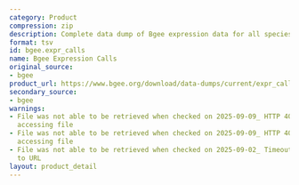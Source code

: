 ```yaml
---
category: Product
compression: zip
description: Complete data dump of Bgee expression data for all species
format: tsv
id: bgee.expr_calls
name: Bgee Expression Calls
original_source:
- bgee
product_url: https://www.bgee.org/download/data-dumps/current/expr_calls/
secondary_source:
- bgee
warnings:
- File was not able to be retrieved when checked on 2025-09-09_ HTTP 404 error when
  accessing file
- File was not able to be retrieved when checked on 2025-09-09_ HTTP 404 error when
  accessing file
- File was not able to be retrieved when checked on 2025-09-02_ Timeout connecting
  to URL
layout: product_detail
---
```

